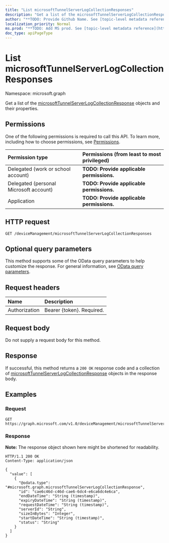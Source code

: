 ```yaml
---
title: "List microsoftTunnelServerLogCollectionResponses"
description: "Get a list of the microsoftTunnelServerLogCollectionResponse objects and their properties."
author: "**TODO: Provide Github Name. See [topic-level metadata reference](https://msgo.azurewebsites.net/add/document/guidelines/metadata.html#topic-level-metadata)**"
localization_priority: Normal
ms.prod: "**TODO: Add MS prod. See [topic-level metadata reference](https://msgo.azurewebsites.net/add/document/guidelines/metadata.html#topic-level-metadata)**"
doc_type: apiPageType
---
```


# List microsoftTunnelServerLogCollectionResponses
Namespace: microsoft.graph



Get a list of the [microsoftTunnelServerLogCollectionResponse](../resources/microsofttunnelserverlogcollectionresponse.md) objects and their properties.

## Permissions
One of the following permissions is required to call this API. To learn more, including how to choose permissions, see [Permissions](/graph/permissions-reference).

|Permission type|Permissions (from least to most privileged)|
|:---|:---|
|Delegated (work or school account)|**TODO: Provide applicable permissions.**|
|Delegated (personal Microsoft account)|**TODO: Provide applicable permissions.**|
|Application|**TODO: Provide applicable permissions.**|

## HTTP request

<!-- {
  "blockType": "ignored"
}
-->
``` http
GET /deviceManagement/microsoftTunnelServerLogCollectionResponses
```

## Optional query parameters
This method supports some of the OData query parameters to help customize the response. For general information, see [OData query parameters](/graph/query-parameters).

## Request headers
|Name|Description|
|:---|:---|
|Authorization|Bearer {token}. Required.|

## Request body
Do not supply a request body for this method.

## Response

If successful, this method returns a `200 OK` response code and a collection of [microsoftTunnelServerLogCollectionResponse](../resources/microsofttunnelserverlogcollectionresponse.md) objects in the response body.

## Examples

### Request
<!-- {
  "blockType": "request",
  "name": "list_microsofttunnelserverlogcollectionresponse"
}
-->
``` http
GET https://graph.microsoft.com/v1.0/deviceManagement/microsoftTunnelServerLogCollectionResponses
```


### Response
**Note:** The response object shown here might be shortened for readability.
<!-- {
  "blockType": "response",
  "truncated": true,
  "@odata.type": "Collection(microsoft.graph.microsoftTunnelServerLogCollectionResponse)"
}
-->
``` http
HTTP/1.1 200 OK
Content-Type: application/json

{
  "value": [
    {
      "@odata.type": "#microsoft.graph.microsoftTunnelServerLogCollectionResponse",
      "id": "cae6c46d-c46d-cae6-6dc4-e6ca6dc4e6ca",
      "endDateTime": "String (timestamp)",
      "expiryDateTime": "String (timestamp)",
      "requestDateTime": "String (timestamp)",
      "serverId": "String",
      "sizeInBytes": "Integer",
      "startDateTime": "String (timestamp)",
      "status": "String"
    }
  ]
}
```

